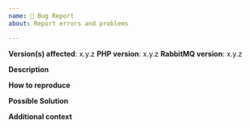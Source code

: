 ```yaml
---
name: 🐛 Bug Report
about: Report errors and problems

---
```


**Version(s) affected**: x.y.z
**PHP version**: x.y.z
**RabbitMQ version**: x.y.z

**Description**  
<!-- A clear and concise description of the problem. -->

**How to reproduce**  
<!-- Code and/or config needed to reproduce the problem. -->

**Possible Solution**  
<!--- Optional: only if you have suggestions on a fix/reason for the bug -->

**Additional context**  
<!-- Required: php tests/phpinfo.php output from same SAPI as bug occurred -->
<!-- Optional: any other context about the problem: log messages, screenshots, etc. -->
